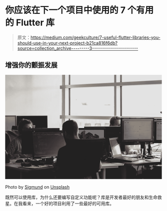 # 你应该在下一个项目中使用的 7 个有用的 Flutter 库

> 原文：<https://medium.com/geekculture/7-useful-flutter-libraries-you-should-use-in-your-next-project-b21ca816f6db?source=collection_archive---------3----------------------->

## 增强你的颤振发展

![](img/c89d55a8aacf5040876977ac94eef37c.png)

Photo by [Sigmund](https://unsplash.com/@sigmund?utm_source=unsplash&utm_medium=referral&utm_content=creditCopyText) on [Unsplash](https://unsplash.com/s/photos/programmer?utm_source=unsplash&utm_medium=referral&utm_content=creditCopyText)

既然可以使用库，为什么还要编写自定义功能呢？库是开发者最好的朋友和生命救星。在我看来，一个好的项目利用了一些最好的可用库。